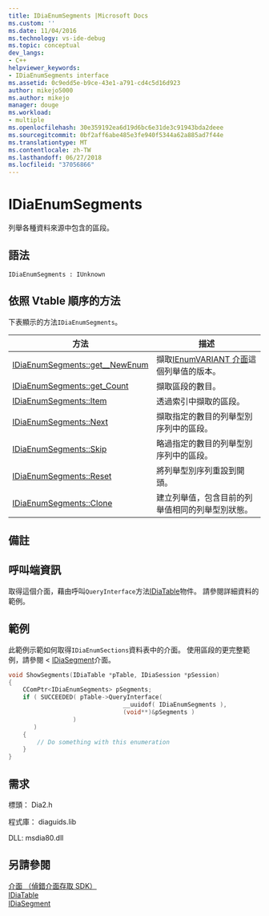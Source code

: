 ```yaml
---
title: IDiaEnumSegments |Microsoft Docs
ms.custom: ''
ms.date: 11/04/2016
ms.technology: vs-ide-debug
ms.topic: conceptual
dev_langs:
- C++
helpviewer_keywords:
- IDiaEnumSegments interface
ms.assetid: 0c9edd5e-b9ce-43e1-a791-cd4c5d16d923
author: mikejo5000
ms.author: mikejo
manager: douge
ms.workload:
- multiple
ms.openlocfilehash: 30e359192ea6d19d6bc6e31de3c91943bda2deee
ms.sourcegitcommit: 0bf2aff6abe485e3fe940f5344a62a885ad7f44e
ms.translationtype: MT
ms.contentlocale: zh-TW
ms.lasthandoff: 06/27/2018
ms.locfileid: "37056866"
---
```

# <a name="idiaenumsegments"></a>IDiaEnumSegments
列舉各種資料來源中包含的區段。  
  
## <a name="syntax"></a>語法  
  
```  
IDiaEnumSegments : IUnknown  
```  
  
## <a name="methods-in-vtable-order"></a>依照 Vtable 順序的方法  
 下表顯示的方法`IDiaEnumSegments`。  
  
|方法|描述|  
|------------|-----------------|  
|[IDiaEnumSegments::get__NewEnum](../../debugger/debug-interface-access/idiaenumsegments-get-newenum.md)|擷取[IEnumVARIANT 介面](/previous-versions/windows/desktop/api/oaidl/nn-oaidl-ienumvariant)這個列舉值的版本。|  
|[IDiaEnumSegments::get_Count](../../debugger/debug-interface-access/idiaenumsegments-get-count.md)|擷取區段的數目。|  
|[IDiaEnumSegments::Item](../../debugger/debug-interface-access/idiaenumsegments-item.md)|透過索引中擷取的區段。|  
|[IDiaEnumSegments::Next](../../debugger/debug-interface-access/idiaenumsegments-next.md)|擷取指定的數目的列舉型別序列中的區段。|  
|[IDiaEnumSegments::Skip](../../debugger/debug-interface-access/idiaenumsegments-skip.md)|略過指定的數目的列舉型別序列中的區段。|  
|[IDiaEnumSegments::Reset](../../debugger/debug-interface-access/idiaenumsegments-reset.md)|將列舉型別序列重設到開頭。|  
|[IDiaEnumSegments::Clone](../../debugger/debug-interface-access/idiaenumsegments-clone.md)|建立列舉值，包含目前的列舉值相同的列舉型別狀態。|  
  
## <a name="remarks"></a>備註  
  
## <a name="notes-for-callers"></a>呼叫端資訊  
 取得這個介面，藉由呼叫`QueryInterface`方法[IDiaTable](../../debugger/debug-interface-access/idiatable.md)物件。 請參閱詳細資料的範例。  
  
## <a name="example"></a>範例  
 此範例示範如何取得`IDiaEnumSections`資料表中的介面。 使用區段的更完整範例，請參閱 < [IDiaSegment](../../debugger/debug-interface-access/idiasegment.md)介面。  
  
```C++  
void ShowSegments(IDiaTable *pTable, IDiaSession *pSession)  
{  
    CComPtr<IDiaEnumSegments> pSegments;  
    if ( SUCCEEDED( pTable->QueryInterface(  
                                __uuidof( IDiaEnumSegments ),  
                                (void**)&pSegments )  
                  )  
       )  
    {  
        // Do something with this enumeration  
    }  
}  
```  
  
## <a name="requirements"></a>需求  
 標頭： Dia2.h  
  
 程式庫： diaguids.lib  
  
 DLL: msdia80.dll  
  
## <a name="see-also"></a>另請參閱  
 [介面 （偵錯介面存取 SDK）](../../debugger/debug-interface-access/interfaces-debug-interface-access-sdk.md)   
 [IDiaTable](../../debugger/debug-interface-access/idiatable.md)   
 [IDiaSegment](../../debugger/debug-interface-access/idiasegment.md)